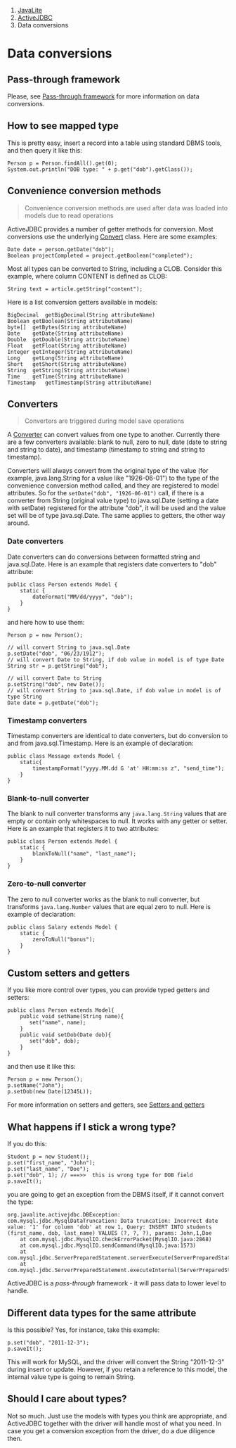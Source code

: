 <ol class=breadcrumb>
   <li><a href=/>JavaLite</a></li>
   <li><a href=/activejdbc>ActiveJDBC</a></li>
   <li class=active>Data conversions</li>
</ol>
<div class=page-header>
   <h1>Data conversions <small></small></h1>
</div>




## Pass-through framework

Please, see [Pass-through framework](pass_through_framework) for more information on data conversions.  

## How to see mapped type

This is pretty easy, insert a record into a table using standard DBMS tools, and then query it like this:

~~~~ {.java}
Person p = Person.findAll().get(0);
System.out.println("DOB type: " + p.get("dob").getClass());
~~~~

## Convenience conversion methods

> Convenience conversion methods are used after data was loaded into models due to read operations

ActiveJDBC provides a number of getter methods for conversion. Most conversions use the
underlying [Convert](http://javalite.github.io/activejdbc/org/javalite/common/Convert.html) class. Here are some examples:

~~~~ {.java}
Date date = person.getDate("dob");
Boolean projectCompleted = project.getBoolean("completed");
~~~~

Most all types can be converted to String, including a CLOB. Consider this example, where column CONTENT is defined as CLOB:

~~~~ {.java}
String text = article.getString("content");
~~~~



Here is a list conversion getters available in models: 

```
BigDecimal	getBigDecimal(String attributeName)
Boolean	getBoolean(String attributeName)
byte[]	getBytes(String attributeName)
Date	getDate(String attributeName)
Double	getDouble(String attributeName)
Float	getFloat(String attributeName)
Integer	getInteger(String attributeName)
Long	getLong(String attributeName)
Short	getShort(String attributeName)
String	getString(String attributeName)
Time	getTime(String attributeName)
Timestamp	getTimestamp(String attributeName)
```



## Converters


> Converters are triggered during model save operations

A [Converter](http://javalite.github.io/activejdbc/org/javalite/activejdbc/conversion/Converter.html) can convert values from one type to another. Currently there are a few converters available: blank to null, zero to null, date (date to string and string to date), and timestamp (timestamp to string and string to timestamp).

Converters will always convert from the original type of the value (for example, java.lang.String for a value like "1926-06-01") to the type of the convenience conversion method called, and they are registered to model attributes. So for the `setDate("dob", "1926-06-01")` call, if there is a converter from String (original value type) to java.sql.Date (setting a date with setDate) registered for the attribute "dob", it will be used and the value set will be of type java.sql.Date. The same applies to getters, the other way around.

### Date converters

Date converters can do conversions between formatted string and java.sql.Date. Here is an example that registers date converters to "dob" attribute:

~~~~ {.java}
public class Person extends Model {
    static {
        dateFormat("MM/dd/yyyy", "dob");
    }    
}
~~~~

and here how to use them:

~~~~ {.java}
Person p = new Person();

// will convert String to java.sql.Date
p.setDate("dob", "06/23/1912"); 
// will convert Date to String, if dob value in model is of type Date
String str = p.getString("dob"); 

// will convert Date to String
p.setString("dob", new Date());
// will convert String to java.sql.Date, if dob value in model is of type String
Date date = p.getDate("dob");
~~~~

### Timestamp converters

Timestamp converters are identical to date converters, but do conversion to and from java.sql.Timestamp. Here is an example of declaration:

~~~~ {.java}
public class Message extends Model {
    static{
        timestampFormat("yyyy.MM.dd G 'at' HH:mm:ss z", "send_time");
    }
}
~~~~

### Blank-to-null converter

The blank to null converter transforms any `java.lang.String` values that are empty or contain only whitespaces to null. 
It works with any getter or setter. Here is an example that registers it to two attributes:

~~~~ {.java}
public class Person extends Model {
    static {
        blankToNull("name", "last_name");
    }    
}
~~~~

### Zero-to-null converter

The zero to null converter works as the blank to null converter, but transforms `java.lang.Number` values that are equal 
zero to null. Here is example of declaration:

~~~~ {.java}
public class Salary extends Model {
    static {
        zeroToNull("bonus");
    }    
}
~~~~

## Custom setters and getters

If you like more control over types, you can provide typed getters and setters:

~~~~ {.java}
public class Person extends Model{
    public void setName(String name){
       set("name", name);
    }
    public void setDob(Date dob){
       set("dob", dob);
    }
}
~~~~

and then use it like this:

~~~~ {.java}
Person p = new Person();
p.setName("John");
p.setDob(new Date(12345L));
~~~~

For more information on setters and getters, see [Setters and getters](setters_and_getters)

## What happens if I stick a wrong type?

If you do this:

~~~~ {.java}
Student p = new Student();
p.set("first_name", "John");
p.set("last_name", "Doe");
p.set("dob", 1); // ===>>  this is wrong type for DOB field
p.saveIt();
~~~~

you are going to get an exception from the DBMS itself, if it cannot convert the type:

~~~~ {.java}
org.javalite.activejdbc.DBException: com.mysql.jdbc.MysqlDataTruncation: Data truncation: Incorrect date value: '1' for column 'dob' at row 1, Query: INSERT INTO students (first_name, dob, last_name) VALUES (?, ?, ?), params: John,1,Doe
    at com.mysql.jdbc.MysqlIO.checkErrorPacket(MysqlIO.java:2868)
    at com.mysql.jdbc.MysqlIO.sendCommand(MysqlIO.java:1573)
    at com.mysql.jdbc.ServerPreparedStatement.serverExecute(ServerPreparedStatement.java:1169)
    at com.mysql.jdbc.ServerPreparedStatement.executeInternal(ServerPreparedStatement.java:693)
~~~~

ActiveJDBC is a *pass-through* framework - it will pass data to lower level to handle.

## Different data types for the same attribute

Is this possible? Yes, for instance, take this example:

~~~~ {.java}
p.set("dob", "2011-12-3");
p.saveIt();
~~~~

This will work for MySQL, and the driver will convert the String "2011-12-3" during insert or update. However, if you retain a reference to this model, the internal value type is going to remain String.

## Should I care about types?

Not so much. Just use the models with types you think are appropriate, and ActiveJDBC together with the driver will handle most of what you need. In case you get a conversion exception from the driver, do a due diligence then.
